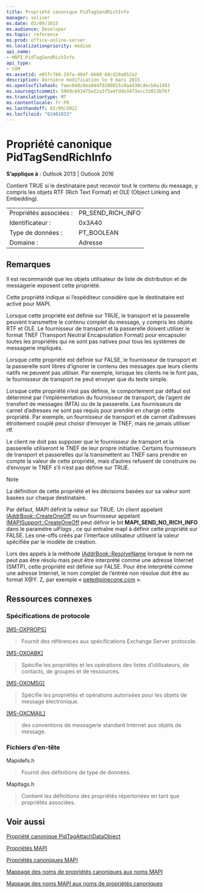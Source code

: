 ```yaml
---
title: Propriété canonique PidTagSendRichInfo
manager: soliver
ms.date: 03/09/2015
ms.audience: Developer
ms.topic: reference
ms.prod: office-online-server
ms.localizationpriority: medium
api_name:
- MAPI.PidTagSendRichInfo
api_type:
- COM
ms.assetid: e85fc766-197a-484f-b600-68cd28a052a2
description: Dernière modification le 9 mars 2015
ms.openlocfilehash: faec040c8ea944f9280015c8a4430cdecb0a1493
ms.sourcegitcommit: 5969c693475e22a3f5a4fdde3473ecc33013b76f
ms.translationtype: MT
ms.contentlocale: fr-FR
ms.lasthandoff: 02/09/2022
ms.locfileid: "62461833"
---
```

# <a name="pidtagsendrichinfo-canonical-property"></a>Propriété canonique PidTagSendRichInfo

  
  
**S’applique à** : Outlook 2013 | Outlook 2016 
  
Contient TRUE si le destinataire peut recevoir tout le contenu du message, y compris les objets RTF (Rich Text Format) et OLE (Object Linking and Embedding). 
  
|||
|:-----|:-----|
|Propriétés associées :  <br/> |PR_SEND_RICH_INFO  <br/> |
|Identificateur :  <br/> |0x3A40  <br/> |
|Type de données :  <br/> |PT_BOOLEAN  <br/> |
|Domaine :  <br/> |Adresse  <br/> |
   
## <a name="remarks"></a>Remarques

Il est recommandé que les objets utilisateur de liste de distribution et de messagerie exposent cette propriété. 
  
Cette propriété indique si l’expéditeur considère que le destinataire est activé pour MAPI. 
  
Lorsque cette propriété est définie sur TRUE, le transport et la passerelle peuvent transmettre le contenu complet du message, y compris les objets RTF et OLE. Le fournisseur de transport et la passerelle doivent utiliser le format TNEF (Transport Neutral Encapsulation Format) pour encapsuler toutes les propriétés qui ne sont pas natives pour tous les systèmes de messagerie impliqués. 
  
Lorsque cette propriété est définie sur FALSE, le fournisseur de transport et la passerelle sont libres d’ignorer le contenu des messages que leurs clients natifs ne peuvent pas utiliser. Par exemple, lorsque les clients ne le font pas, le fournisseur de transport ne peut envoyer que du texte simple. 
  
Lorsque cette propriété n’est pas définie, le comportement par défaut est déterminé par l’implémentation du fournisseur de transport, de l’agent de transfert de messages (MTA) ou de la passerelle. Les fournisseurs de carnet d’adresses ne sont pas requis pour prendre en charge cette propriété. Par exemple, un fournisseur de transport et de carnet d’adresses étroitement couplé peut choisir d’envoyer le TNEF, mais ne jamais utiliser rtf. 
  
Le client ne doit pas supposer que le fournisseur de transport et la passerelle utiliseront le TNEF de leur propre initiative. Certains fournisseurs de transport et passerelles qui la transmettent au TNEF sans prendre en compte la valeur de cette propriété, mais d’autres refusent de construire ou d’envoyer le TNEF s’il n’est pas définie sur TRUE. 
  
> [!NOTE]
> La définition de cette propriété et les décisions basées sur sa valeur sont basées sur chaque destinataire. 
  
Par défaut, MAPI définit la valeur sur TRUE. Un client appelant [IAddrBook::CreateOneOff](iaddrbook-createoneoff.md) ou un fournisseur appelant [IMAPISupport::CreateOneOff](imapisupport-createoneoff.md) peut définir le bit **MAPI_SEND_NO_RICH_INFO** dans le paramètre _ulFlags_ , ce qui entraîne mapI à définir cette propriété sur FALSE. Les one-offs créés par l’interface utilisateur utilisent la valeur spécifiée par le modèle de création. 
  
Lors des appels à la méthode [IAddrBook::ResolveName](iaddrbook-resolvename.md) lorsque le nom ne peut pas être résolu mais peut être interprété comme une adresse Internet (SMTP), cette propriété est définie sur FALSE. Pour être interprété comme une adresse Internet, le nom complet de l’entrée non résolue doit être au format X@Y. Z, par exemple « pete@pinecone.com ». 
  
## <a name="related-resources"></a>Ressources connexes

### <a name="protocol-specifications"></a>Spécifications de protocole

[[MS-OXPROPS]](https://msdn.microsoft.com/library/f6ab1613-aefe-447d-a49c-18217230b148%28Office.15%29.aspx)
  
> Fournit des références aux spécifications Exchange Server protocole.
    
[[MS-OXOABK]](https://msdn.microsoft.com/library/f4cf9b4c-9232-4506-9e71-2270de217614%28Office.15%29.aspx)
  
> Spécifie les propriétés et les opérations des listes d’utilisateurs, de contacts, de groupes et de ressources.
    
[[MS-OXOMSG]](https://msdn.microsoft.com/library/daa9120f-f325-4afb-a738-28f91049ab3c%28Office.15%29.aspx)
  
> Spécifie les propriétés et opérations autorisées pour les objets de message électronique.
    
[[MS-OXCMAIL]](https://msdn.microsoft.com/library/b60d48db-183f-4bf5-a908-f584e62cb2d4%28Office.15%29.aspx)
  
> des conventions de messagerie standard Internet aux objets de message.
    
### <a name="header-files"></a>Fichiers d’en-tête

Mapidefs.h
  
> Fournit des définitions de type de données.
    
Mapitags.h
  
> Contient les définitions des propriétés répertoriées en tant que propriétés associées.
    
## <a name="see-also"></a>Voir aussi



[Propriété canonique PidTagAttachDataObject](pidtagattachdataobject-canonical-property.md)


[Propriétés MAPI](mapi-properties.md)
  
[Propriétés canoniques MAPI](mapi-canonical-properties.md)
  
[Mappage des noms de propriétés canoniques aux noms MAPI](mapping-canonical-property-names-to-mapi-names.md)
  
[Mappage des noms MAPI aux noms de propriétés canoniques](mapping-mapi-names-to-canonical-property-names.md)

